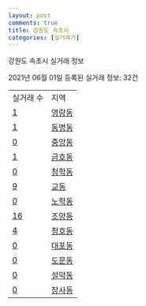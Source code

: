 ```yaml
---
layout: post
comments: true
title: 강원도 속초시
categories: [실거래가]
---
```


강원도 속초시 실거래 정보

2021년 06월 01일 등록된 실거래 정보: 32건


<table>
  <tr>
    <td>실거래 수</td>
    <td>지역</td>
  </tr>

  
  <tr>
    <td><a href="4221010100.html">1</a></td>
    <td><a href="4221010100.html">영랑동</a></td>
  </tr>
    

  <tr>
    <td><a href="4221010200.html">1</a></td>
    <td><a href="4221010200.html">동명동</a></td>
  </tr>
    

  <tr>
    <td><a href="4221010300.html">0</a></td>
    <td><a href="4221010300.html">중앙동</a></td>
  </tr>
    

  <tr>
    <td><a href="4221010400.html">1</a></td>
    <td><a href="4221010400.html">금호동</a></td>
  </tr>
    

  <tr>
    <td><a href="4221010500.html">0</a></td>
    <td><a href="4221010500.html">청학동</a></td>
  </tr>
    

  <tr>
    <td><a href="4221010600.html">9</a></td>
    <td><a href="4221010600.html">교동</a></td>
  </tr>
    

  <tr>
    <td><a href="4221010700.html">0</a></td>
    <td><a href="4221010700.html">노학동</a></td>
  </tr>
    

  <tr>
    <td><a href="4221010800.html">16</a></td>
    <td><a href="4221010800.html">조양동</a></td>
  </tr>
    

  <tr>
    <td><a href="4221010900.html">4</a></td>
    <td><a href="4221010900.html">청호동</a></td>
  </tr>
    

  <tr>
    <td><a href="4221011000.html">0</a></td>
    <td><a href="4221011000.html">대포동</a></td>
  </tr>
    

  <tr>
    <td><a href="4221011100.html">0</a></td>
    <td><a href="4221011100.html">도문동</a></td>
  </tr>
    

  <tr>
    <td><a href="4221011200.html">0</a></td>
    <td><a href="4221011200.html">설악동</a></td>
  </tr>
    

  <tr>
    <td><a href="4221011300.html">0</a></td>
    <td><a href="4221011300.html">장사동</a></td>
  </tr>
    


</table>
    